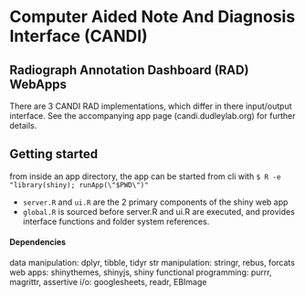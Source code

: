 # Computer Aided Note And Diagnosis Interface (CANDI)

## Radiograph Annotation Dashboard (RAD) WebApps
There are 3 CANDI RAD implementations, which differ in there input/output interface.  See the accompanying app page (candi.dudleylab.org) for further details.

## Getting started
from inside an app directory, the app can be started from cli with `$ R -e "library(shiny); runApp(\"$PWD\")"`
  * `server.R` and `ui.R` are the 2 primary components of the shiny web app
  * `global.R` is sourced before server.R and ui.R are executed, and provides interface functions and folder system references.

#### Dependencies
data manipulation: dplyr, tibble, tidyr
str manipulation: stringr, rebus, forcats
web apps: shinythemes, shinyjs, shiny
functional programming: purrr, magrittr, assertive
i/o: googlesheets, readr, EBImage